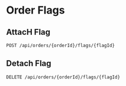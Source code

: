 # Order Flags

## AttacH Flag

```http request
POST /api/orders/{orderId}/flags/{flagId}
```

## Detach Flag

```http request
DELETE /api/orders/{orderId}/flags/{flagId}
```
